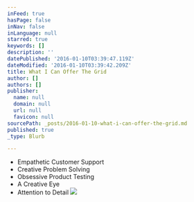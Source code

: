 ```yaml
---
inFeed: true
hasPage: false
inNav: false
inLanguage: null
starred: true
keywords: []
description: ''
datePublished: '2016-01-10T03:39:47.119Z'
dateModified: '2016-01-10T03:39:42.209Z'
title: What I Can Offer The Grid
author: []
authors: []
publisher:
  name: null
  domain: null
  url: null
  favicon: null
sourcePath: _posts/2016-01-10-what-i-can-offer-the-grid.md
published: true
_type: Blurb

---
```

* Empathetic Customer Support
* Creative Problem Solving
* Obsessive Product Testing
* A Creative Eye 
* Attention to Detail
![](https://the-grid-user-content.s3-us-west-2.amazonaws.com/a5aef3b4-f555-43f4-91f0-6285cfbccb4f.jpg)